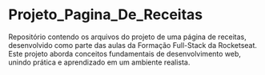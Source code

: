 # Projeto_Pagina_De_Receitas
Repositório contendo os arquivos do projeto de uma página de receitas, desenvolvido como parte das aulas da Formação Full-Stack da Rocketseat. Este projeto aborda conceitos fundamentais de desenvolvimento web, unindo prática e aprendizado em um ambiente realista.
